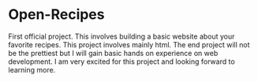 # Open-Recipes
First official project. This involves building a basic website about your favorite recipes.
This project involves mainly html. 
The end project will not be the prettiest but I will gain basic hands on experience on web development.
I am very excited for this project and looking forward to learning more.
